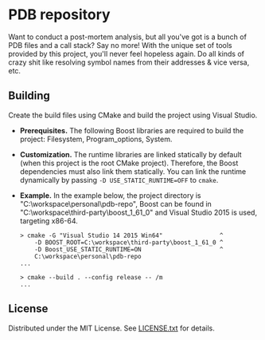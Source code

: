 PDB repository
==============

Want to conduct a post-mortem analysis, but all you've got is a bunch of PDB
files and a call stack?
Say no more!
With the unique set of tools provided by this project, you'll never feel
hopeless again.
Do all kinds of crazy shit like resolving symbol names from their addresses &
vice versa, etc.

Building
--------

Create the build files using CMake and build the project using Visual Studio.

* **Prerequisites.**
The following Boost libraries are required to build the project: Filesystem,
Program_options, System.
* **Customization.**
The runtime libraries are linked statically by default (when this project is
the root CMake project).
Therefore, the Boost dependencies must also link them statically.
You can link the runtime dynamically by passing `-D USE_STATIC_RUNTIME=OFF` to
`cmake`.
* **Example.**
In the example below, the project directory is
"C:\workspace\personal\pdb-repo", Boost can be found in
"C:\workspace\third-party\boost_1_61_0" and Visual Studio 2015 is used,
targeting x86-64.

      > cmake -G "Visual Studio 14 2015 Win64"                ^
          -D BOOST_ROOT=C:\workspace\third-party\boost_1_61_0 ^
          -D Boost_USE_STATIC_RUNTIME=ON                      ^
          C:\workspace\personal\pdb-repo
      ...

      > cmake --build . --config release -- /m
      ...

License
-------

Distributed under the MIT License.
See [LICENSE.txt] for details.

[LICENSE.txt]: LICENSE.txt
